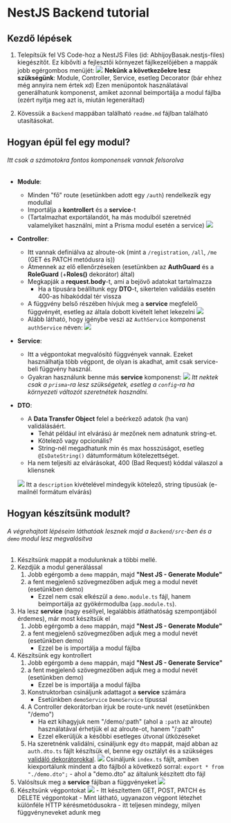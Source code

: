# NestJS Backend tutorial

## Kezdő lépések

1. Telepítsük fel VS Code-hoz a NestJS Files (id: AbhijoyBasak.nestjs-files) kiegészítőt. Ez kibővíti a fejlesztői környezet fájlkezelőjében a mappák jobb egérgombos menüjét:
![](./img/context_menu.png)
**Nekünk a következőekre lesz szükségünk**: Module, Controller, Service, esetleg Decorator (bár ehhez még annyira nem értek xd)
Ezen menüpontok használatával generálhatunk komponenst, amiket azonnal beimportálja a modul fájlba (ezért nyitja meg azt is, miután legeneráltad)

2. Kövessük a `Backend` mappában található `readme.md` fájlban található utasításokat.

## Hogyan épül fel egy modul?

###### Itt csak a számotokra fontos komponensek vannak felsorolva

- **Module**:
  - Minden "fő" route (esetünkben adott egy `/auth`) rendelkezik egy modullal
  - Importálja a **kontrollert** és a **service**-t
  - (Tartalmazhat exportálandót, ha más modulból szeretnéd valamelyiket használni, mint a Prisma modul esetén a service)
![](./img/module.png)

- **Controller**:
  - Itt vannak definiálva az alroute-ok (mint a `/registration`, `/all`, `/me` (GET és PATCH metódusra is))
  - Átmennek az elő ellenőrzéseken (esetünkben az **AuthGuard** és a **RoleGuard** (+**Roles()** dekorátor) által)
  - Megkapják a **request.body**-t, ami a bejövő adatokat tartalmazza
    - Ha a típusára beállítunk egy **DTO**-t, sikertelen validálás esetén 400-as hibakóddal tér vissza
  - A függvény belső részében hívjuk meg a **service** megfelelő függvényét, esetleg az általa dobott kivételt lehet lekezelni
![](./img/controller.png)
  - Alább látható, hogy igénybe veszi az `AuthService` komponenst `authService` néven:
  ![](./img/controller_service.png)

- **Service**:
  - Itt a végpontokat megvalósító függvények vannak. Ezeket használhatja több végpont, de olyan is akadhat, amit csak service-beli függvény használ.
  - Gyakran használunk benne más **service** komponenst:
  ![](./img/service.png)
  *Itt nektek csak a `prisma`-ra lesz szükségetek, esetleg a `config`-ra ha környezeti változót szeretnétek használni.*
- **DTO**:
  - A **Data Transfer Object** felel a beérkező adatok (ha van) validálásáért.
    - Tehát például int elvárású ár mezőnek nem adnatunk string-et.
    - Kötelező vagy opcionális?
    - String-nél megadhatunk min és max hosszúságot, esetleg `@IsDateString()` dátumformátum kötelezettséget.
  - Ha nem teljesíti az elvárásokat, 400 (Bad Request) kóddal válaszol a kliensnek
  
  ![](./img/dto.png)
    Itt a `description` kivételével mindegyik kötelező, string típusúak (e-mailnél formátum elvárás)

## Hogyan készítsünk modult?

###### A végrehajtott lépéseim láthatóak lesznek majd a `Backend/src`-ben és a `demo` modul lesz megvalósítva

1. Készítsünk mappát a modulunknak a többi mellé.
2. Kezdjük a modul generálással
    1. Jobb egérgomb a `demo` mappán, majd **"Nest JS - Generate Module"**
    2. a fent megjelenő szövegmezőben adjuk meg a modul nevét (esetünkben demo)
        - Ezzel nem csak elkészül a `demo.module.ts` fájl, hanem beimportálja az gyökérmodulba (`app.module.ts`).
3. Ha lesz **service** (nagy eséllyel, legalábbis átláthatóság szempontjából érdemes), már most készítsük el
    1. Jobb egérgomb a `demo` mappán, majd **"Nest JS - Generate Module"**
    2. a fent megjelenő szövegmezőben adjuk meg a modul nevét (esetünkben demo)
        - Ezzel be is importálja a modul fájlba
4. Készítsünk egy kontrollert
    1. Jobb egérgomb a `demo` mappán, majd **"Nest JS - Generate Service"**
    2. a fent megjelenő szövegmezőben adjuk meg a modul nevét (esetünkben demo)
        - Ezzel be is importálja a modul fájlba
    3. Konstruktorban csináljunk adattagot a **service** számára
        - Esetünkben `demoService` `DemoService` típussal
    4. A Controller dekorátorban írjuk be route-unk nevét (esetünkben "/demo")
        - Ha ezt kihagyjuk nem "/demo/:path" (ahol a `:path` az alroute) használatával érhetjük el az alroute-ot, hanem "/:path"
        - Ezzel elkerüljük a későbbi esetleges útvonal ütközéseket
    5. Ha szeretnénk validálni, csináljunk egy `dto` mappát, majd abban az `auth.dto.ts` fájlt készítsük el, benne egy osztályt és a szükséges [validáló dekorátorokkal](https://github.com/typestack/class-validator?tab=readme-ov-file#validation-decorators).
    ![](./img/step-dto.png)
    Csináljunk `index.ts` fájlt, amiben kiexportálunk mindent a dto fájlból a következő sorral:
    `export * from "./demo.dto";` - ahol a "demo.dto" az általunk készített dto fájl
5. Valósítsuk meg a **service** fájlban a függvényeket
![](./img/step-service.png)
6. Készítsünk végpontokat
    ![](./img/step-controller.png)
        - Itt készítettem GET, POST, PATCH és DELETE végpontokat
        - Mint látható, ugyanazon végpont létezhet különféle HTTP kérésmetódusokra
        - itt teljesen mindegy, milyen függvényneveket adunk meg